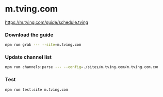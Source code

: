# m.tving.com

https://m.tving.com/guide/schedule.tving

### Download the guide

```sh
npm run grab --- --site=m.tving.com
```

### Update channel list

```sh
npm run channels:parse --- --config=./sites/m.tving.com/m.tving.com.config.js --output=./sites/m.tving.com/m.tving.com.channels.xml
```

### Test

```sh
npm run test:site m.tving.com
```

